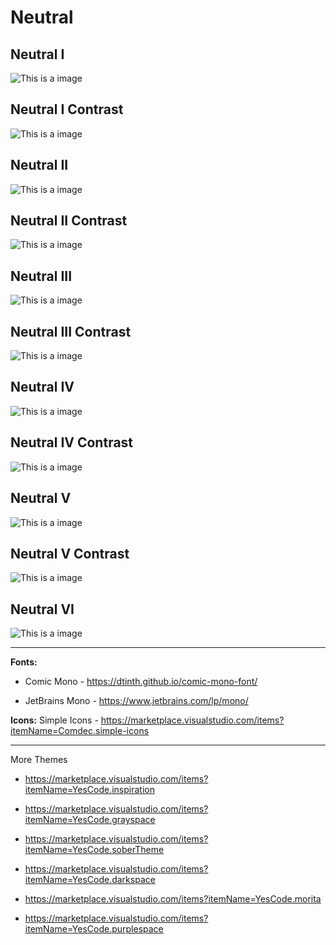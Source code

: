 # Neutral

## Neutral I
![This is a image](https://github.com/yesomac/NeutralThemeVSC/blob/master/image/neutral.png?raw=true)

## Neutral I Contrast
![This is a image](https://github.com/yesomac/NeutralThemeVSC/blob/master/image/neutral_constrast.png?raw=true)


## Neutral II
![This is a image](https://github.com/yesomac/NeutralThemeVSC/blob/master/image/neutralII.png?raw=true)

## Neutral II Contrast
![This is a image](https://github.com/yesomac/NeutralThemeVSC/blob/master/image/neutralII_contrast.png?raw=true)

## Neutral III
![This is a image](https://github.com/yesomac/NeutralThemeVSC/blob/master/image/neutralIII.png?raw=true)

## Neutral III Contrast
![This is a image](https://github.com/yesomac/NeutralThemeVSC/blob/master/image/neutralIII_contrast.png?raw=true)


## Neutral IV
![This is a image](https://github.com/yesomac/NeutralThemeVSC/blob/master/image/neutral_IV.png?raw=true)

## Neutral IV Contrast
![This is a image](https://github.com/yesomac/NeutralThemeVSC/blob/master/image/neutral_IV_contrast.png?raw=true)

## Neutral V
![This is a image](https://github.com/yesomac/NeutralThemeVSC/blob/master/image/neutralV.png?raw=true)

## Neutral V Contrast
![This is a image](https://github.com/yesomac/NeutralThemeVSC/blob/master/image/neutralV_contrast.png?raw=true)


## Neutral VI
![This is a image](https://github.com/yesomac/NeutralThemeVSC/blob/master/image/neutralVI.png?raw=true)

---
**Fonts:** 

  * Comic Mono - https://dtinth.github.io/comic-mono-font/

  * JetBrains Mono - https://www.jetbrains.com/lp/mono/

**Icons:** Simple Icons - https://marketplace.visualstudio.com/items?itemName=Comdec.simple-icons

---
More Themes

* https://marketplace.visualstudio.com/items?itemName=YesCode.inspiration

* https://marketplace.visualstudio.com/items?itemName=YesCode.grayspace

* https://marketplace.visualstudio.com/items?itemName=YesCode.soberTheme

* https://marketplace.visualstudio.com/items?itemName=YesCode.darkspace

* https://marketplace.visualstudio.com/items?itemName=YesCode.morita

* https://marketplace.visualstudio.com/items?itemName=YesCode.purplespace

